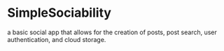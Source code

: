 # SimpleSociability
a basic social app that allows for the creation of posts, post search, user authentication, and cloud storage.
